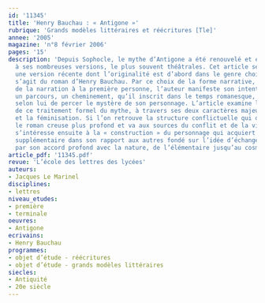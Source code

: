 ```yaml
---
id: '11345'
title: 'Henry Bauchau : « Antigone »'
rubrique: 'Grands modèles littéraires et réécritures [Tle]'
annee: '2005'
magazine: 'n°8 février 2006'
pages: '15'
description: 'Depuis Sophocle, le mythe d’Antigone a été renouvelé et enrichi grâce
  à ses nombreuses versions, le plus souvent théâtrales. Cet article se propose d’étudier
  une version récente dont l’originalité est d’abord dans le genre choisi, puisqu’il
  s’agit du roman d’Henry Bauchau. Par ce choix de la forme narrative, et plus précisément
  de la narration à la première personne, l’auteur manifeste son intention de retracer
  un parcours, un cheminement, qu’il inscrit dans le temps romanesque, seul moyen
  selon lui de percer le mystère de son personnage. L’article examine les conséquences
  de ce traitement formel du mythe, à travers ses deux caractères majeurs, l’intériorisation
  et la féminisation. Si l’on retrouve la structure conflictuelle qui définit la tragédie,
  le roman creuse plus profond et va aux sources du conflit et de la violence. L’article
  s’intéresse ensuite à la « construction » du personnage qui acquiert une dimension
  supplémentaire dans son rapport aux autres fondé sur l’idée d’échange, ainsi que
  par son accord profond avec la nature, de l’élémentaire jusqu’au cosmique.'
article_pdf: '11345.pdf'
revue: 'L’école des lettres des lycées'
auteurs:
- Jacques Le Marinel
disciplines:
- lettres
niveau_etudes:
- première
- terminale
oeuvres:
- Antigone
ecrivains:
- Henry Bauchau
programmes:
- objet d’étude - réécritures
- objet d’étude - grands modèles littéraires
siecles:
- Antiquité
- 20e siècle
---
```

